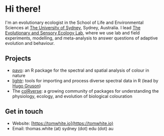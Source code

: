 # Hi there!

I'm an evolutionary ecologist in the School of Life and Environmental Sciences at [The University of Sydney](https://www.sydney.edu.au), Sydney, Australia. I lead [The Evolutionary and Sensory Ecology Lab](http://tomwhite.io), where we use lab and field experiments, modelling, and meta-analysis to answer questions of adaptive evolution and behaviour. 

## Projects

- [pavo](http://pavo.colrverse.com): an R package for the spectral and spatial analysis of colour in nature
- [lightr](http://lightr.colrverse.com): tools for importing and process diverse spectral data in R (lead by [Hugo Gruson](https://www.normalesup.org/~hgruson/))
- The [colRverse](https://colrverse.com): a growing community of packages for understanding the physiology, ecology, and evolution of biological colouration

## Get in touch

- Website: [https://tomwhite.io](https://tomwhite.io)
- Email: thomas.white (at) sydney (dot) edu (dot) au 
